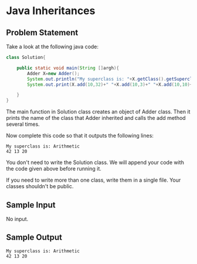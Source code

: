 # Java Inheritances

## Problem Statement

Take a look at the following java code:
```java
class Solution{

    public static void main(String []argh){
        Adder X=new Adder();
        System.out.println("My superclass is: "+X.getClass().getSuperclass().getName());
        System.out.print(X.add(10,32)+" "+X.add(10,3)+" "+X.add(10,10)+"\n");

    }
}
```
The main function in Solution class creates an object of Adder class. Then it prints the name of the class that Adder inherited and calls the add method several times.

Now complete this code so that it outputs the following lines:
```
My superclass is: Arithmetic
42 13 20
```
You don't need to write the Solution class. We will append your code with the code given above before running it.

If you need to write more than one class, write them in a single file. Your classes shouldn't be public.

## Sample Input

No input.

## Sample Output
```
My superclass is: Arithmetic
42 13 20
```
